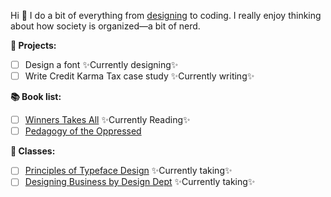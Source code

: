 Hi 👋 
I do a bit of everything from [designing](http://www.dribbble.com/nabil) to coding. I really enjoy thinking about how society is organized—a bit of nerd.

**🚀 Projects:**
- [ ] Design a font ✨Currently designing✨
- [ ] Write Credit Karma Tax case study ✨Currently writing✨

**📚 Book list:**
- [ ] [Winners Takes All](https://www.penguinrandomhouse.com/books/539747/winners-take-all-by-anand-giridharadas/) ✨Currently Reading✨
- [ ] [Pedagogy of the Oppressed](https://www.bloomsbury.com/us/pedagogy-of-the-oppressed-9780826412768/)

**🍎 Classes:**
- [ ] [Principles of Typeface Design](http://coopertype.org/event/principles_of_typeface_design_sp21a) ✨Currently taking✨
- [ ] [Designing Business by Design Dept](https://www.designdept.co/workshops/2021/biz-03) ✨Currently taking✨

<!--
**nabilkaz/nabilkaz** is a ✨ _special_ ✨ repository because its `README.md` (this file) appears on your GitHub profile.

Here are some ideas to get you started:

- 🔭 I’m currently working on ...
- 🌱 I’m currently learning ...
- 👯 I’m looking to collaborate on ...
- 🤔 I’m looking for help with ...
- 💬 Ask me about ...
- 📫 How to reach me: ...
- 😄 Pronouns: ...
- ⚡ Fun fact: ...
-->
